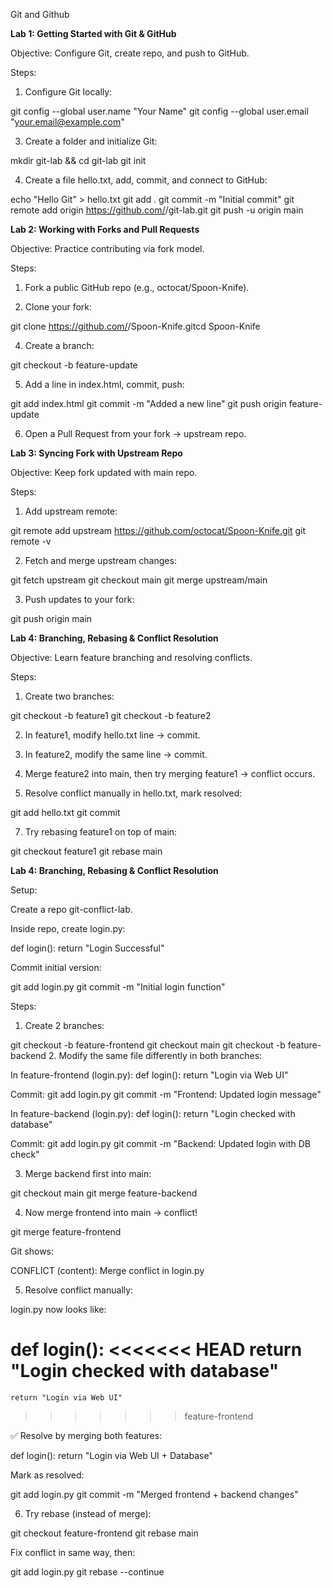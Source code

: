 Git and Github

**Lab 1: Getting Started with Git & GitHub**

Objective: Configure Git, create repo, and push to GitHub.

Steps:
    
1. Configure Git locally:
   
git config --global user.name "Your Name"
git config --global user.email "your.email@example.com"


3. Create a folder and initialize Git:
   
mkdir git-lab && cd git-lab
git init


4. Create a file hello.txt, add, commit, and connect to GitHub:
   
echo "Hello Git" > hello.txt
git add .
git commit -m "Initial commit"
git remote add origin https://github.com/<your-username>/git-lab.git
git push -u origin main


**Lab 2: Working with Forks and Pull Requests**

Objective: Practice contributing via fork model.

Steps:

1. Fork a public GitHub repo (e.g., octocat/Spoon-Knife).


2. Clone your fork:
   
git clone https://github.com/<your-username>/Spoon-Knife.gitcd Spoon-Knife


4. Create a branch:
   
git checkout -b feature-update


5. Add a line in index.html, commit, push:
    
git add index.html
git commit -m "Added a new line"
git push origin feature-update



6. Open a Pull Request from your fork → upstream repo.


**Lab 3: Syncing Fork with Upstream Repo**

Objective: Keep fork updated with main repo.

Steps:

1. Add upstream remote:
    
git remote add upstream https://github.com/octocat/Spoon-Knife.git
git remote -v


2. Fetch and merge upstream changes:
   
git fetch upstream
git checkout main
git merge upstream/main



3. Push updates to your fork:
    
git push origin main


**Lab 4: Branching, Rebasing & Conflict Resolution**

Objective: Learn feature branching and resolving conflicts.

Steps:

1. Create two branches:
   
git checkout -b feature1
git checkout -b feature2



2. In feature1, modify hello.txt line → commit.


3. In feature2, modify the same line → commit.


4. Merge feature2 into main, then try merging feature1 → conflict occurs.


5. Resolve conflict manually in hello.txt, mark resolved:
   
git add hello.txt
git commit



7. Try rebasing feature1 on top of main:
   
git checkout feature1
git rebase main



**Lab 4: Branching, Rebasing & Conflict Resolution**


Setup:

Create a repo git-conflict-lab.

Inside repo, create login.py:
    
def login():
    return "Login Successful"



Commit initial version:
    
git add login.py
git commit -m "Initial login function"

Steps:

1. Create 2 branches:

git checkout -b feature-frontend
git checkout main
git checkout -b feature-backend
2. Modify the same file differently in both branches:

In feature-frontend (login.py):
def login():
    return "Login via Web UI"

Commit:
git add login.py
git commit -m "Frontend: Updated login message"



In feature-backend (login.py):
def login():
    return "Login checked with database"

Commit:
git add login.py
git commit -m "Backend: Updated login with DB check"

3. Merge backend first into main:

git checkout main
git merge feature-backend

4. Now merge frontend into main → conflict!

git merge feature-frontend

Git shows:

CONFLICT (content): Merge conflict in login.py

5. Resolve conflict manually:
    
login.py now looks like:


def login():
<<<<<<< HEAD
    return "Login checked with database"
=======
    return "Login via Web UI"
>>>>>>> feature-frontend

✅ Resolve by merging both features:

def login():
    return "Login via Web UI + Database"

Mark as resolved:

git add login.py
git commit -m "Merged frontend + backend changes"

6. Try rebase (instead of merge):

git checkout feature-frontend
git rebase main

Fix conflict in same way, then:

git add login.py
git rebase --continue
